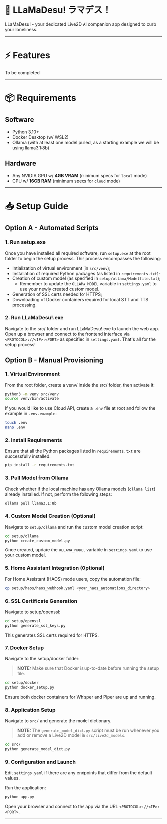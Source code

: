 # 🌟 LLaMaDesu! ラマデス！

LLaMaDesu! - your dedicated Live2D AI companion app designed to curb your loneliness. 

---
# ⚡ Features
To be completed

---

# 📦 Requirements

## Software
- Python 3.10+
- Docker Desktop (w/ WSL2)
- Ollama (with at least one model pulled, as a starting example we will be using llama3.1:8b)

## Hardware
- Any NVIDIA GPU w/ **4GB VRAM** (minimum specs for `local` mode)
- CPU w/ **16GB RAM** (minimum specs for `cloud` mode)

---

# 📥 Setup Guide

## Option A - Automated Scripts

### 1. Run setup.exe
Once you have installed all required software, run `setup.exe` at the root folder to begin the setup process. This process encompasses the following:
- Intialization of virtual environment (in `src/venv`);
- Installation of required Python packages (as listed in `requirements.txt`); 
- Creation of custom model (as specified in `setup/ollama/Modelfile.txt`); 
    -  Remember to update the `OLLAMA_MODEL` variable in `settings.yaml` to use your newly created custom model.
- Generation of SSL certs needed for HTTPS;
- Downloading of Docker containers required for local STT and TTS processing.

### 2. Run LLaMaDesu!.exe
Navigate to the src/ folder and run LLaMaDesu!.exe to launch the web app. Open up a browser and connect to the frontend interface via `<PROTOCOL>://<IP>:<PORT>` as specified in `settings.yaml`. That's all for the setup process!

## Option B - Manual Provisioning

### 1. Virtual Environment
From the root folder, create a venv/ inside the src/ folder, then activate it:

```bash
python3 -m venv src/venv
source venv/bin/activate
```

If you would like to use Cloud API, create a `.env` file at root and follow the example in `.env.example`:

```bash
touch .env
nano .env
```

### 2. Install Requirements

Ensure that all the Python packages listed in `requirements.txt` are successfully installed.

```bash
pip install -r requirements.txt
```

### 3. Pull Model from Ollama

Check whether if the local machine has any Ollama models (`ollama list`) already installed. If not, perform the following steps:

```bash
ollama pull llama3.1:8b
```

### 4. Custom Model Creation (Optional)

Navigate to `setup/ollama` and run the custom model creation script:

```bash
cd setup/ollama
python create_custom_model.py
```

Once created, update the `OLLAMA_MODEL` variable in `settings.yaml` to use your custom model.

### 5. Home Assistant Integration (Optional)

For Home Assistant (HAOS) mode users, copy the automation file:

```bash
cp setup/haos/haos_webhook.yaml <your_haos_automations_directory>
```

### 6. SSL Certificate Generation

Navigate to setup/openssl:

```bash
cd setup/openssl
python generate_ssl_keys.py
```

This generates SSL certs required for HTTPS.

### 7. Docker Setup

Navigate to the setup/docker folder:

> **NOTE:** Make sure that Docker is up-to-date before running the setup file.

```bash
cd setup/docker
python docker_setup.py
```

Ensure both docker containers for Whisper and Piper are up and running.

### 8. Application Setup

Navigate to `src/` and generate the model dictionary.

> **NOTE:** The `generate_model_dict.py` script must be run whenever you add or remove a Live2D model in `src/live2d_models`.

```bash
cd src/
python generate_model_dict.py
```

### 9. Configuration and Launch

Edit `settings.yaml` if there are any endpoints that differ from the default values.

Run the application:

```bash
python app.py
```

Open your browser and connect to the app via the URL `<PROTOCOL>://<IP>:<PORT>`.

---
